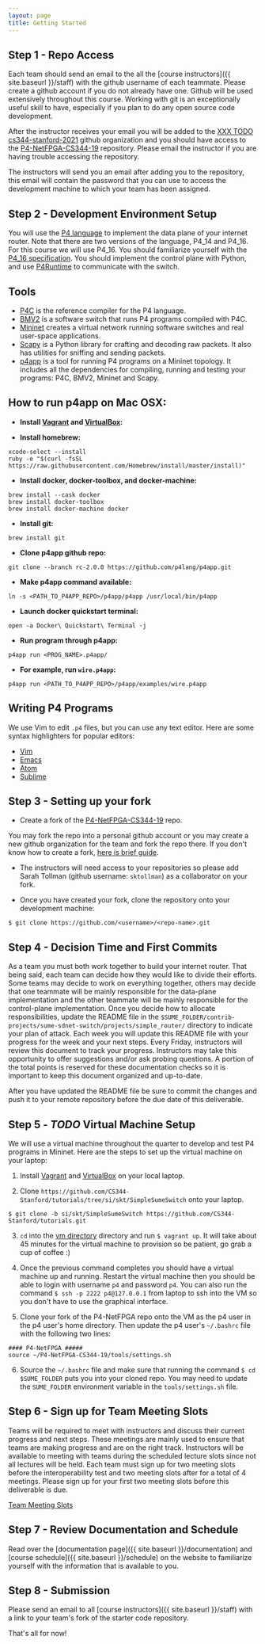 ```yaml
---
layout: page
title: Getting Started
---
```


Step 1 - Repo Access
------

Each team should send an email to the all the [course instructors]({{ site.baseurl }}/staff) with the github username of each teammate. Please create a github account if you do not already have one. Github will be used extensively throughout this course. Working with git is an exceptionally useful skill to have, especially if you plan to do any open source code development.

After the instructor receives your email you will be added to the [XXX TODO cs344-stanford-2021](https://github.com/cs344-stanford-19) github organization and you should have access to the [P4-NetFPGA-CS344-19](https://github.com/cs344-stanford-19/P4-NetFPGA-CS344-19) repository. Please email the instructor if you are having trouble accessing the repository.

The instructors will send you an email after adding you to the repository, this email will contain the password that you can use to access the development machine to which your team has been assigned.

Step 2 - Development Environment Setup
------

You will use the [P4 language](http://p4.org) to implement the data plane of
your internet router. Note that there are two versions of the language, P4\_14
and P4\_16. For this course we will use P4\_16. You should familiarize yourself
with the [P4_16 specification](https://p4.org/p4-spec/docs/P4-16-v1.1.0-spec.html).
You should implement the control plane with Python, and use
[P4Runtime](https://p4.org/p4-runtime/) to communicate with the switch.


## Tools

* [P4C](https://github.com/p4lang/p4c) is the reference compiler for the P4
  language.
* [BMV2](https://github.com/p4lang/behavioral-model) is a software switch that
  runs P4 programs compiled with P4C.
* [Mininet](http://mininet.org/overview/) creates a virtual network running
  software switches and real user-space applications.
* [Scapy](https://scapy.readthedocs.io/en/latest/introduction.html) is a Python
  library for crafting and decoding raw packets. It also has utilities for
  sniffing and sending packets.
* [p4app](https://github.com/p4lang/p4app/tree/rc-2.0.0) is a tool for running
  P4 programs on a Mininet topology. It includes all the dependencies for
  compiling, running and testing your programs: P4C, BMV2, Mininet and Scapy.


## How to run p4app on Mac OSX:

* **Install [Vagrant](https://www.vagrantup.com) and [VirtualBox](https://www.virtualbox.org/):**


* **Install homebrew:**

```
xcode-select --install
ruby -e "$(curl -fsSL https://raw.githubusercontent.com/Homebrew/install/master/install)"
```


* **Install docker, docker-toolbox, and docker-machine:**

```
brew install --cask docker
brew install docker-toolbox
brew install docker-machine docker
```

* **Install git:**

```
brew install git
```

* **Clone p4app github repo:**

```
git clone --branch rc-2.0.0 https://github.com/p4lang/p4app.git
```


* **Make p4app command available:**

```
ln -s <PATH_TO_P4APP_REPO>/p4app/p4app /usr/local/bin/p4app
```

* **Launch docker quickstart terminal:**

```
open -a Docker\ Quickstart\ Terminal -j
```

* **Run program through p4app:**

```
p4app run <PROG_NAME>.p4app/
```

* **For example, run `wire.p4app`:**


```
p4app run <PATH_TO_P4APP_REPO>/p4app/examples/wire.p4app
```


## Writing P4 Programs

We use Vim to edit `.p4` files, but you can use any text editor. Here are some
syntax highlighters for popular editors:

* [Vim](https://github.com/p4lang/tutorials/blob/master/vm/p4.vim)
* [Emacs](https://github.com/p4lang/tutorials/blob/master/vm/p4_16-mode.el)
* [Atom](https://atom.io/packages/language-p4)
* [Sublime](https://github.com/c3m3gyanesh/p4-syntax-highlighter)

Step 3 - Setting up your fork
------

* Create a fork of the [P4-NetFPGA-CS344-19](https://github.com/cs344-stanford-19/P4-NetFPGA-CS344-19) repo.

You may fork the repo into a personal github account or you may create a new github organization for the team and fork the repo there. If you don't know how to create a fork, [here is brief guide](https://guides.github.com/activities/forking/).

* The instructors will need access to your repositories so please add Sarah Tollman (github username: `sktollman`) as a collaborator on your fork.

* Once you have created your fork, clone the repository onto your development machine:

```
$ git clone https://github.com/<username>/<repo-name>.git
```

Step 4 - Decision Time and First Commits
------

As a team you must both work together to build your internet router. That being said, each team can decide how they would like to divide their efforts. Some teams may decide to work on everything together, others may decide that one teammate will be mainly responsible for the data-plane implementation and the other teammate will be mainly responsible for the control-plane implementation. Once you decide how to allocate responsibilities, update the README file in the `$SUME_FOLDER/contrib-projects/sume-sdnet-switch/projects/simple_router/` directory to indicate your plan of attack. Each week you will update this README file with your progress for the week and your next steps. Every Friday, instructors will review this document to track your progress. Instructors may take this opportunity to offer suggestions and/or ask probing questions. A portion of the total points is reserved for these documentation checks so it is important to keep this document organized and up-to-date.

After you have updated the README file be sure to commit the changes and push it to your remote repository before the due date of this deliverable.

Step 5 - *TODO* Virtual Machine Setup
------

We will use a virtual machine throughout the quarter to develop and test P4 programs in Mininet. Here are the steps to set up the virtual machine on your laptop:

1. Install [Vagrant](https://vagrantup.com/) and [VirtualBox](https://virtualbox.org/) on your local laptop.

2. Clone `https://github.com/CS344-Stanford/tutorials/tree/si/skt/SimpleSumeSwitch` onto your laptop.

```
$ git clone -b si/skt/SimpleSumeSwitch https://github.com/CS344-Stanford/tutorials.git
```

3. `cd` into the [vm directory](https://github.com/CS344-Stanford/tutorials/tree/si/skt/SimpleSumeSwitch/vm) directory and run `$ vagrant up`. It will take about 45 minutes for the virtual machine to provision so be patient, go grab a cup of coffee :)

4. Once the previous command completes you should have a virtual machine up and running. Restart the virtual machine then you should be able to login with username `p4` and password `p4`. You can also run the command `$ ssh -p 2222 p4@127.0.0.1` from laptop to ssh into the VM so you don't have to use the graphical interface.

5. Clone your fork of the P4-NetFPGA repo onto the VM as the p4 user in the p4 user's home directory. Then update the p4 user's `~/.bashrc` file with the following two lines:

```
#### P4-NetFPGA #####
source ~/P4-NetFPGA-CS344-19/tools/settings.sh
```

6. Source the `~/.bashrc` file and make sure that running the command `$ cd $SUME_FOLDER` puts you into your cloned repo. You may need to update the `SUME_FOLDER` environment variable in the `tools/settings.sh` file.

Step 6 - Sign up for Team Meeting Slots
------

Teams will be required to meet with instructors and discuss their current progress and next steps. These meetings are mainly used to ensure that teams are making progress and are on the right track. Instructors will be available to meeting with teams during the scheduled lecture slots since not all lectures will be held. Each team must sign up for two meeting slots before the interoperability test and two meeting slots after for a total of 4 meetings. Please sign up for your first two meeting slots before this deliverable is due.

[Team Meeting Slots](https://github.com/cs344-stanford-19/P4-NetFPGA-CS344-19/wiki/Team-Meeting-Slots)

Step 7 - Review Documentation and Schedule
------

Read over the [documentation page]({{ site.baseurl }}/documentation) and [course schedule]({{ site.baseurl }}/schedule) on the  website to familiarize yourself with the information that is available to you.

Step 8 - Submission
------

Please send an email to all [course instructors]({{ site.baseurl }}/staff) with a link to your team's fork of the starter code repository.

That's all for now!
